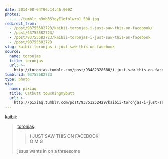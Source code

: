 ```yaml
---
date: 2014-08-04T06:14:46.000Z
photos:
  - - ./tumblr_n9mb35YgyE1qfolwro1_500.jpg
redirect_from:
  - /post/93755582723/kaibii-toronjas-i-just-saw-this-on-facebook/
  - /post/93755582723/
  - /post/93755582723/kaibii-toronjas-i-just-saw-this-on-facebook
  - /post/93755582723
slug: kaibii-toronjas-i-just-saw-this-on-facebook
source:
  name: toronjas
  title: toronjas
  url: >-
    http://toronjas.tumblr.com/post/93482328680/i-just-saw-this-on-facebook-o-m-g
tumblrid: 93755582723
type: photo
via:
  name: pixiaq
  title: Catbutt touchingmybutt
  url: >-
    http://pixiaq.tumblr.com/post/93751252429/kaibii-toronjas-i-just-saw-this-on-facebook
---
```

<p><a class="tumblr_blog" href="http://kaibii.tumblr.com/post/93521115857/toronjas-i-just-saw-this-on-facebook-o-m-g">kaibii</a>:</p>
<blockquote>
<p><a class="tumblr_blog" href="http://toronjas.tumblr.com/post/93482328680/i-just-saw-this-on-facebook-o-m-g">toronjas</a>:</p>
<blockquote>
<p>I JUST SAW THIS ON FACEBOOK<br/> O M G</p>
</blockquote>
<p>jesus wants in on a threesome</p>
</blockquote>
